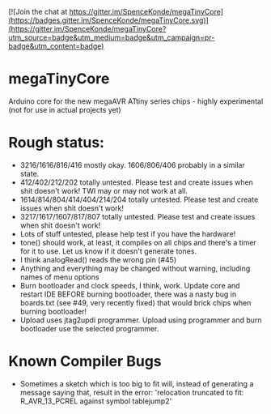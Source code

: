[![Join the chat at https://gitter.im/SpenceKonde/megaTinyCore](https://badges.gitter.im/SpenceKonde/megaTinyCore.svg)](https://gitter.im/SpenceKonde/megaTinyCore?utm_source=badge&utm_medium=badge&utm_campaign=pr-badge&utm_content=badge)

# megaTinyCore
Arduino core for the new megaAVR ATtiny series chips - highly experimental (not for use in actual projects yet)


# Rough status: 
* 3216/1616/816/416 mostly okay. 1606/806/406 probably in a similar state. 
* 412/402/212/202 totally untested.  Please test and create issues when shit doesn't work! TWI may or may not work at all. 
* 1614/814/804/414/404/214/204 totally untested. Please test and create issues when shit doesn't work!
* 3217/1617/1607/817/807 totally untested. Please test and create issues when shit doesn't work!
* Lots of stuff untested, please help test if you have the hardware!
* tone() should work, at least, it compiles on all chips and there's a timer for it to use. Let us know if it doesn't generate tones.
* I think analogRead() reads the wrong pin (#45)
* Anything and everything may be changed without warning, including names of menu options
* Burn bootloader and clock speeds, I think, work. Update core and restart IDE BEFORE burning bootloader, there was a nasty bug in boards.txt (see #49, very recently fixed) that would brick chips when burning bootloader!
* Upload uses jtag2updi programmer. Upload using programmer and burn bootloader use the selected programmer. 

# Known Compiler Bugs
* Sometimes a sketch which is too big to fit will, instead of generating a message saying that, result in the error: 'relocation truncated to fit: R_AVR_13_PCREL against symbol tablejump2'
